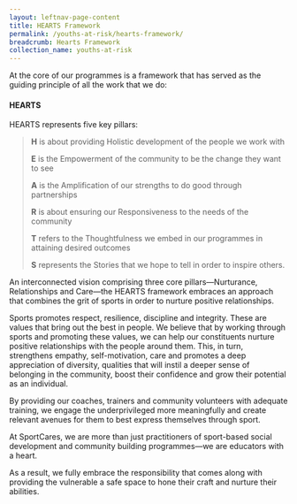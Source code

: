 ```yaml
---
layout: leftnav-page-content
title: HEARTS Framework
permalink: /youths-at-risk/hearts-framework/
breadcrumb: Hearts Framework
collection_name: youths-at-risk
---
```


At the core of our programmes is a framework that has served as the guiding principle of all the work that we do:
#### HEARTS

HEARTS represents five key pillars:

> **H** is about providing Holistic development of the people we work with
> 
> **E** is the Empowerment of the community to be the change they want to see
> 
> **A** is the Amplification of our strengths to do good through partnerships
> 
>**R** is about ensuring our Responsiveness to the needs of the community
>
>**T** refers to the Thoughtfulness we embed in our programmes in attaining desired outcomes
>
>**S** represents the Stories that we hope to tell in order to inspire others.

An interconnected vision comprising three core pillars—Nurturance, Relationships and Care—the HEARTS framework embraces an approach that combines the grit of sports in order to nurture positive relationships.

Sports promotes respect, resilience, discipline and integrity. These are values that bring out the best in people. We believe that by working through sports and promoting these values, we can help our constituents nurture positive relationships with the people around them. This, in turn, strengthens empathy, self-motivation, care and promotes a deep appreciation of diversity, qualities that will instil a deeper sense of belonging in the community, boost their confidence and grow their potential as an individual.

By providing our coaches, trainers and community volunteers with adequate training, we engage the underprivileged more meaningfully and create relevant avenues for them to best express themselves through sport. 

At SportCares, we are more than just practitioners of sport-based social development and community building programmes—we are educators with a heart.  

As a result, we fully embrace the responsibility that comes along with providing the vulnerable a safe space to hone their craft and nurture their abilities. 
